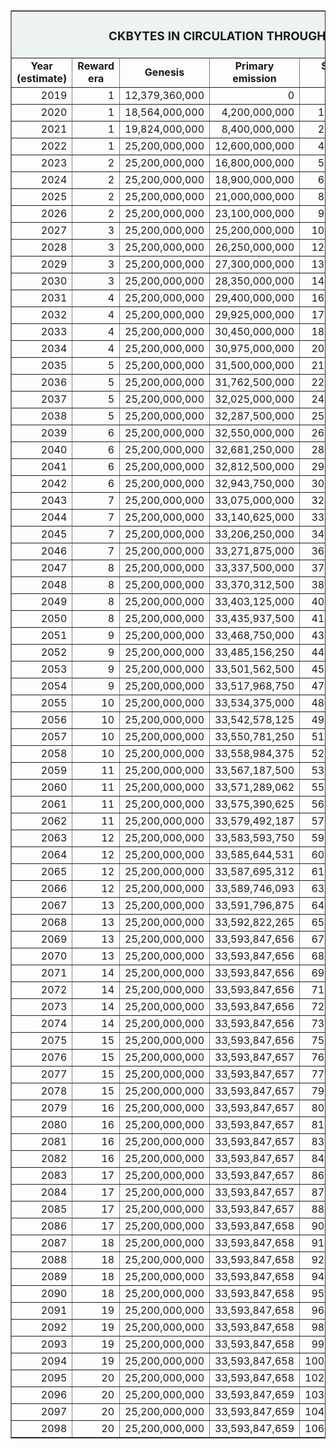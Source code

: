  <table border="1" align="center"> 
    <tr bgcolor="edf2f2">
        <td colspan="6"; width="34%" align="center"><b><H3>CKBYTES IN CIRCULATION THROUGH THE YEARS</H3></b></td>
      </tr>
    <tr align="center">
        <td><b>Year (estimate)</b></td>
        <td><b>Reward era</b></td>
        <td><b>Genesis</b></td>
        <td><b>Primary emission</b></td>
        <td><b>Secondary emission</b></td>
        <td><b>Total CKBytes in circulation</b></td>
    </tr>
    <tr align="right">
        <td>2019</td>
        <td>1</td>
        <td>12,379,360,000</td>
        <td>0</td>
        <td>0</td>
        <td>12,379,360,000</td>
    </tr>
    <tr align="right">
        <td>2020</td>
        <td>1</td>
        <td>18,564,000,000</td>
        <td>4,200,000,000</td>
        <td>1,344,000,000</td>
        <td>24,108,000,000</td>
    </tr>
    <tr align="right">
        <td>2021</td>
        <td>1</td>
        <td>19,824,000,000</td>
        <td>8,400,000,000</td>
        <td>2,688,000,000</td>
        <td>30,912,000,000</td>
    </tr>
    <tr align="right">
        <td>2022</td>
        <td>1</td>
        <td>25,200,000,000</td>
        <td>12,600,000,000</td>
        <td>4,032,000,000</td>
        <td>41,832,000,000</td>
    </tr>
    <tr align="right">
        <td>2023</td>
        <td>2</td>
        <td>25,200,000,000</td>
        <td>16,800,000,000</td>
        <td>5,376,000,000</td>
        <td>47,376,000,000</td>
    </tr>
    <tr align="right">
        <td>2024</td>
        <td>2</td>
        <td>25,200,000,000</td>
        <td>18,900,000,000</td>
        <td>6,720,000,000</td>
        <td>50,820,000,000</td>
    </tr>
    <tr align="right">
        <td>2025</td>
        <td>2</td>
        <td>25,200,000,000</td>
        <td>21,000,000,000</td>
        <td>8,064,000,000</td>
        <td>54,264,000,000</td>
    </tr>
    <tr align="right">
        <td>2026</td>
        <td>2</td>
        <td>25,200,000,000</td>
        <td>23,100,000,000</td>
        <td>9,408,000,000</td>
        <td>57,708,000,000</td>
    </tr>
    <tr align="right">
        <td>2027</td>
        <td>3</td>
        <td>25,200,000,000</td>
        <td>25,200,000,000</td>
        <td>10,752,000,000</td>
        <td>61,152,000,000</td>
    </tr>
    <tr align="right">
        <td>2028</td>
        <td>3</td>
        <td>25,200,000,000</td>
        <td>26,250,000,000</td>
        <td>12,096,000,000</td>
        <td>63,546,000,000</td>
    </tr>
    <tr align="right">
        <td>2029</td>
        <td>3</td>
        <td>25,200,000,000</td>
        <td>27,300,000,000</td>
        <td>13,440,000,000</td>
        <td>65,940,000,000</td>
    </tr>
    <tr align="right">
        <td>2030</td>
        <td>3</td>
        <td>25,200,000,000</td>
        <td>28,350,000,000</td>
        <td>14,784,000,000</td>
        <td>68,334,000,000</td>
    </tr>
    <tr align="right">
        <td>2031</td>
        <td>4</td>
        <td>25,200,000,000</td>
        <td>29,400,000,000</td>
        <td>16,128,000,000</td>
        <td>70,728,000,000</td>
    </tr>
    <tr align="right">
        <td>2032</td>
        <td>4</td>
        <td>25,200,000,000</td>
        <td>29,925,000,000</td>
        <td>17,472,000,000</td>
        <td>72,597,000,000</td>
    </tr>
    <tr align="right">
        <td>2033</td>
        <td>4</td>
        <td>25,200,000,000</td>
        <td>30,450,000,000</td>
        <td>18,816,000,000</td>
        <td>74,466,000,000</td>
    </tr>
    <tr align="right">
        <td>2034</td>
        <td>4</td>
        <td>25,200,000,000</td>
        <td>30,975,000,000</td>
        <td>20,160,000,000</td>
        <td>76,335,000,000</td>
    </tr>
    <tr align="right">
        <td>2035</td>
        <td>5</td>
        <td>25,200,000,000</td>
        <td>31,500,000,000</td>
        <td>21,504,000,000</td>
        <td>78,204,000,000</td>
    </tr>
    <tr align="right">
        <td>2036</td>
        <td>5</td>
        <td>25,200,000,000</td>
        <td>31,762,500,000</td>
        <td>22,848,000,000</td>
        <td>79,810,500,000</td>
    </tr>
    <tr align="right">
        <td>2037</td>
        <td>5</td>
        <td>25,200,000,000</td>
        <td>32,025,000,000</td>
        <td>24,192,000,000</td>
        <td>81,417,000,000</td>
    </tr>
    <tr align="right">
        <td>2038</td>
        <td>5</td>
        <td>25,200,000,000</td>
        <td>32,287,500,000</td>
        <td>25,536,000,000</td>
        <td>83,023,500,000</td>
    </tr>
    <tr align="right">
        <td>2039</td>
        <td>6</td>
        <td>25,200,000,000</td>
        <td>32,550,000,000</td>
        <td>26,880,000,000</td>
        <td>84,630,000,000</td>
    </tr>
    <tr align="right">
        <td>2040</td>
        <td>6</td>
        <td>25,200,000,000</td>
        <td>32,681,250,000</td>
        <td>28,224,000,000</td>
        <td>86,105,250,000</td>
    </tr>
    <tr align="right">
        <td>2041</td>
        <td>6</td>
        <td>25,200,000,000</td>
        <td>32,812,500,000</td>
        <td>29,568,000,000</td>
        <td>87,580,500,000</td>
    </tr>
    <tr align="right">
        <td>2042</td>
        <td>6</td>
        <td>25,200,000,000</td>
        <td>32,943,750,000</td>
        <td>30,912,000,000</td>
        <td>89,055,750,000</td>
    </tr>
    <tr align="right">
        <td>2043</td>
        <td>7</td>
        <td>25,200,000,000</td>
        <td>33,075,000,000</td>
        <td>32,256,000,000</td>
        <td>90,531,000,000</td>
    </tr>
    <tr align="right">
        <td>2044</td>
        <td>7</td>
        <td>25,200,000,000</td>
        <td>33,140,625,000</td>
        <td>33,600,000,000</td>
        <td>91,940,625,000</td>
    </tr>
    <tr align="right">
        <td>2045</td>
        <td>7</td>
        <td>25,200,000,000</td>
        <td>33,206,250,000</td>
        <td>34,944,000,000</td>
        <td>93,350,250,000</td>
    </tr>
    <tr align="right">
        <td>2046</td>
        <td>7</td>
        <td>25,200,000,000</td>
        <td>33,271,875,000</td>
        <td>36,288,000,000</td>
        <td>94,759,875,000</td>
    </tr>
    <tr align="right">
        <td>2047</td>
        <td>8</td>
        <td>25,200,000,000</td>
        <td>33,337,500,000</td>
        <td>37,632,000,000</td>
        <td>96,169,500,000</td>
    </tr>
    <tr align="right">
        <td>2048</td>
        <td>8</td>
        <td>25,200,000,000</td>
        <td>33,370,312,500</td>
        <td>38,976,000,000</td>
        <td>97,546,312,500</td>
    </tr>
    <tr align="right">
        <td>2049</td>
        <td>8</td>
        <td>25,200,000,000</td>
        <td>33,403,125,000</td>
        <td>40,320,000,000</td>
        <td>98,923,125,000</td>
    </tr>
    <tr align="right">
        <td>2050</td>
        <td>8</td>
        <td>25,200,000,000</td>
        <td>33,435,937,500</td>
        <td>41,664,000,000</td>
        <td>100,299,937,500</td>
    </tr>
    <tr align="right">
        <td>2051</td>
        <td>9</td>
        <td>25,200,000,000</td>
        <td>33,468,750,000</td>
        <td>43,008,000,000</td>
        <td>101,676,750,000</td>
    </tr>
    <tr align="right">
        <td>2052</td>
        <td>9</td>
        <td>25,200,000,000</td>
        <td>33,485,156,250</td>
        <td>44,352,000,000</td>
        <td>103,037,156,250</td>
    </tr>
    <tr align="right">
        <td>2053</td>
        <td>9</td>
        <td>25,200,000,000</td>
        <td>33,501,562,500</td>
        <td>45,696,000,000</td>
        <td>104,397,562,500</td>
    </tr>
    <tr align="right">
        <td>2054</td>
        <td>9</td>
        <td>25,200,000,000</td>
        <td>33,517,968,750</td>
        <td>47,040,000,000</td>
        <td>105,757,968,750</td>
    </tr>
    <tr align="right">
        <td>2055</td>
        <td>10</td>
        <td>25,200,000,000</td>
        <td>33,534,375,000</td>
        <td>48,384,000,000</td>
        <td>107,118,375,000</td>
    </tr>
    <tr align="right">
        <td>2056</td>
        <td>10</td>
        <td>25,200,000,000</td>
        <td>33,542,578,125</td>
        <td>49,728,000,000</td>
        <td>108,470,578,125</td>
    </tr>
    <tr align="right">
        <td>2057</td>
        <td>10</td>
        <td>25,200,000,000</td>
        <td>33,550,781,250</td>
        <td>51,072,000,000</td>
        <td>109,822,781,250</td>
    </tr>
    <tr align="right">
        <td>2058</td>
        <td>10</td>
        <td>25,200,000,000</td>
        <td>33,558,984,375</td>
        <td>52,416,000,000</td>
        <td>111,174,984,375</td>
    </tr>
    <tr align="right">
        <td>2059</td>
        <td>11</td>
        <td>25,200,000,000</td>
        <td>33,567,187,500</td>
        <td>53,760,000,000</td>
        <td>112,527,187,500</td>
    </tr>
    <tr align="right">
        <td>2060</td>
        <td>11</td>
        <td>25,200,000,000</td>
        <td>33,571,289,062</td>
        <td>55,104,000,000</td>
        <td>113,875,289,062</td>
    </tr>
    <tr align="right">
        <td>2061</td>
        <td>11</td>
        <td>25,200,000,000</td>
        <td>33,575,390,625</td>
        <td>56,448,000,000</td>
        <td>115,223,390,625</td>
    </tr>
    <tr align="right">
        <td>2062</td>
        <td>11</td>
        <td>25,200,000,000</td>
        <td>33,579,492,187</td>
        <td>57,792,000,000</td>
        <td>116,571,492,187</td>
    </tr>
    <tr align="right">
        <td>2063</td>
        <td>12</td>
        <td>25,200,000,000</td>
        <td>33,583,593,750</td>
        <td>59,136,000,000</td>
        <td>117,919,593,750</td>
    </tr>
    <tr align="right">
        <td>2064</td>
        <td>12</td>
        <td>25,200,000,000</td>
        <td>33,585,644,531</td>
        <td>60,480,000,000</td>
        <td>119,265,644,531</td>
    </tr>
    <tr align="right">
        <td>2065</td>
        <td>12</td>
        <td>25,200,000,000</td>
        <td>33,587,695,312</td>
        <td>61,824,000,000</td>
        <td>120,611,695,312</td>
    </tr>
    <tr align="right">
        <td>2066</td>
        <td>12</td>
        <td>25,200,000,000</td>
        <td>33,589,746,093</td>
        <td>63,168,000,000</td>
        <td>121,957,746,093</td>
    </tr>
    <tr align="right">
        <td>2067</td>
        <td>13</td>
        <td>25,200,000,000</td>
        <td>33,591,796,875</td>
        <td>64,512,000,000</td>
        <td>123,303,796,875</td>
    </tr>
    <tr align="right">
        <td>2068</td>
        <td>13</td>
        <td>25,200,000,000</td>
        <td>33,592,822,265</td>
        <td>65,856,000,000</td>
        <td>124,648,822,265</td>
    </tr>
    <tr align="right">
        <td>2069</td>
        <td>13</td>
        <td>25,200,000,000</td>
        <td>33,593,847,656</td>
        <td>67,200,000,000</td>
        <td>125,993,847,656</td>
    </tr>
    <tr align="right">
        <td>2070</td>
        <td>13</td>
        <td>25,200,000,000</td>
        <td>33,593,847,656</td>
        <td>68,544,000,000</td>
        <td>127,337,847,656</td>
    </tr>
    <tr align="right">
        <td>2071</td>
        <td>14</td>
        <td>25,200,000,000</td>
        <td>33,593,847,656</td>
        <td>69,888,000,000</td>
        <td>128,681,847,656</td>
    </tr>
    <tr align="right">
        <td>2072</td>
        <td>14</td>
        <td>25,200,000,000</td>
        <td>33,593,847,656</td>
        <td>71,232,000,000</td>
        <td>130,025,847,656</td>
    </tr>
    <tr align="right">
        <td>2073</td>
        <td>14</td>
        <td>25,200,000,000</td>
        <td>33,593,847,656</td>
        <td>72,576,000,000</td>
        <td>131,369,847,656</td>
    </tr>
    <tr align="right">
        <td>2074</td>
        <td>14</td>
        <td>25,200,000,000</td>
        <td>33,593,847,656</td>
        <td>73,920,000,000</td>
        <td>132,713,847,656</td>
    </tr>
    <tr align="right">
        <td>2075</td>
        <td>15</td>
        <td>25,200,000,000</td>
        <td>33,593,847,656</td>
        <td>75,264,000,000</td>
        <td>134,057,847,656</td>
    </tr>
    <tr align="right">
        <td>2076</td>
        <td>15</td>
        <td>25,200,000,000</td>
        <td>33,593,847,657</td>
        <td>76,608,000,000</td>
        <td>135,401,847,657</td>
    </tr>
    <tr align="right">
        <td>2077</td>
        <td>15</td>
        <td>25,200,000,000</td>
        <td>33,593,847,657</td>
        <td>77,952,000,000</td>
        <td>136,745,847,657</td>
    </tr>
    <tr align="right">
        <td>2078</td>
        <td>15</td>
        <td>25,200,000,000</td>
        <td>33,593,847,657</td>
        <td>79,296,000,000</td>
        <td>138,089,847,657</td>
    </tr>
    <tr align="right">
        <td>2079</td>
        <td>16</td>
        <td>25,200,000,000</td>
        <td>33,593,847,657</td>
        <td>80,640,000,000</td>
        <td>139,433,847,657</td>
    </tr>
    <tr align="right">
        <td>2080</td>
        <td>16</td>
        <td>25,200,000,000</td>
        <td>33,593,847,657</td>
        <td>81,984,000,000</td>
        <td>140,777,847,657</td>
    </tr>
    <tr align="right">
        <td>2081</td>
        <td>16</td>
        <td>25,200,000,000</td>
        <td>33,593,847,657</td>
        <td>83,328,000,000</td>
        <td>142,121,847,657</td>
    </tr>
    <tr align="right">
        <td>2082</td>
        <td>16</td>
        <td>25,200,000,000</td>
        <td>33,593,847,657</td>
        <td>84,672,000,000</td>
        <td>143,465,847,657</td>
    </tr>
    <tr align="right">
        <td>2083</td>
        <td>17</td>
        <td>25,200,000,000</td>
        <td>33,593,847,657</td>
        <td>86,016,000,000</td>
        <td>144,809,847,657</td>
    </tr>
    <tr align="right">
        <td>2084</td>
        <td>17</td>
        <td>25,200,000,000</td>
        <td>33,593,847,657</td>
        <td>87,360,000,000</td>
        <td>146,153,847,657</td>
    </tr>
    <tr align="right">
        <td>2085</td>
        <td>17</td>
        <td>25,200,000,000</td>
        <td>33,593,847,657</td>
        <td>88,704,000,000</td>
        <td>147,497,847,657</td>
    </tr>
    <tr align="right">
        <td>2086</td>
        <td>17</td>
        <td>25,200,000,000</td>
        <td>33,593,847,658</td>
        <td>90,048,000,000</td>
        <td>148,841,847,658</td>
    </tr>
    <tr align="right">
        <td>2087</td>
        <td>18</td>
        <td>25,200,000,000</td>
        <td>33,593,847,658</td>
        <td>91,392,000,000</td>
        <td>150,185,847,658</td>
    </tr>
    <tr align="right">
        <td>2088</td>
        <td>18</td>
        <td>25,200,000,000</td>
        <td>33,593,847,658</td>
        <td>92,736,000,000</td>
        <td>151,529,847,658</td>
    </tr>
    <tr align="right">
        <td>2089</td>
        <td>18</td>
        <td>25,200,000,000</td>
        <td>33,593,847,658</td>
        <td>94,080,000,000</td>
        <td>152,873,847,658</td>
    </tr>
    <tr align="right">
        <td>2090</td>
        <td>18</td>
        <td>25,200,000,000</td>
        <td>33,593,847,658</td>
        <td>95,424,000,000</td>
        <td>154,217,847,658</td>
    </tr>
    <tr align="right">
        <td>2091</td>
        <td>19</td>
        <td>25,200,000,000</td>
        <td>33,593,847,658</td>
        <td>96,768,000,000</td>
        <td>155,561,847,658</td>
    </tr>
    <tr align="right">
        <td>2092</td>
        <td>19</td>
        <td>25,200,000,000</td>
        <td>33,593,847,658</td>
        <td>98,112,000,000</td>
        <td>156,905,847,658</td>
    </tr>
    <tr align="right">
        <td>2093</td>
        <td>19</td>
        <td>25,200,000,000</td>
        <td>33,593,847,658</td>
        <td>99,456,000,000</td>
        <td>158,249,847,658</td>
    </tr>
    <tr align="right">
        <td>2094</td>
        <td>19</td>
        <td>25,200,000,000</td>
        <td>33,593,847,658</td>
        <td>100,800,000,000</td>
        <td>159,593,847,658</td>
    </tr>
    <tr align="right">
        <td>2095</td>
        <td>20</td>
        <td>25,200,000,000</td>
        <td>33,593,847,658</td>
        <td>102,144,000,000</td>
        <td>160,937,847,658</td>
    </tr>
    <tr align="right">
        <td>2096</td>
        <td>20</td>
        <td>25,200,000,000</td>
        <td>33,593,847,659</td>
        <td>103,488,000,000</td>
        <td>162,281,847,659</td>
    </tr>
    <tr align="right">
        <td>2097</td>
        <td>20</td>
        <td>25,200,000,000</td>
        <td>33,593,847,659</td>
        <td>104,832,000,000</td>
        <td>163,625,847,659</td>
    </tr>
    <tr align="right">
        <td>2098</td>
        <td>20</td>
        <td>25,200,000,000</td>
        <td>33,593,847,659</td>
        <td>106,176,000,000</td>
        <td>164,969,847,659</td>
    </tr>
</table>
